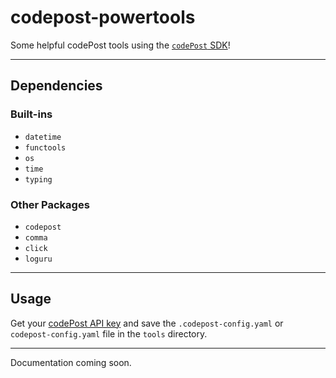 # codepost-powertools
Some helpful codePost tools using the
[`codePost` SDK](https://github.com/codepost-io/codepost-python)!

---

## Dependencies

### Built-ins
- `datetime`
- `functools`
- `os`
- `time`
- `typing`

### Other Packages
- `codepost`
- `comma`
- `click`
- `loguru`

---

## Usage

Get your [codePost API key](https://docs.codepost.io/docs/first-steps-with-the-codepost-python-sdk#2-obtaining-your-codepost-api-key)
and save the `.codepost-config.yaml` or `codepost-config.yaml` file in the `tools` directory.

---

Documentation coming soon.
